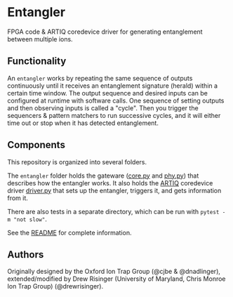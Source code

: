 # Entangler

FPGA code & ARTIQ coredevice driver for generating entanglement between multiple ions.

## Functionality

An ``entangler`` works by repeating the same sequence of outputs continuously until it
receives an entanglement signature (herald) within a certain time window.
The output sequence and desired inputs can be configured at runtime with software calls.
One sequence of setting outputs and then observing inputs is called a "cycle".
Then you trigger the sequencers & pattern matchers to run successive cycles,
and it will either time out or stop when it has detected entanglement.

## Components

This repository is organized into several folders.

The ``entangler`` folder holds the gateware ([core.py](./entangler/core.py)
and [phy.py](./entangler/phy.py)) that describes how the entangler works.
It also holds the [ARTIQ](http://github.com/m-labs/artiq) coredevice driver
[driver.py](./entangler/driver.py) that sets up the entangler, triggers it,
and gets information from it.

There are also tests in a separate directory, which can be run with ``pytest -m "not slow"``.

See the [README](./entangler/README.md) for complete information.

## Authors

Originally designed by the Oxford Ion Trap Group (@cjbe & @dnadlinger), extended/modified
by Drew Risinger (University of Maryland, Chris Monroe Ion Trap Group) (@drewrisinger).
